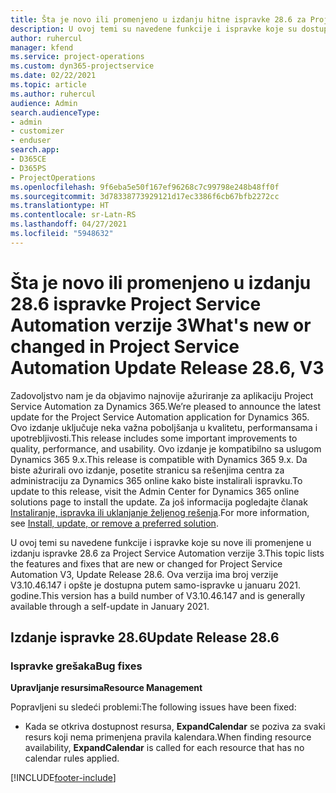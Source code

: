 ```yaml
---
title: Šta je novo ili promenjeno u izdanju hitne ispravke 28.6 za Project Service Automation verzije 3
description: U ovoj temi su navedene funkcije i ispravke koje su dostupne u izdanju hitne ispravke 28.6 za Project Service Automation verzije 3.
author: ruhercul
manager: kfend
ms.service: project-operations
ms.custom: dyn365-projectservice
ms.date: 02/22/2021
ms.topic: article
ms.author: ruhercul
audience: Admin
search.audienceType:
- admin
- customizer
- enduser
search.app:
- D365CE
- D365PS
- ProjectOperations
ms.openlocfilehash: 9f6eba5e50f167ef96268c7c99798e248b48ff0f
ms.sourcegitcommit: 3d78338773929121d17ec3386f6cb67bfb2272cc
ms.translationtype: HT
ms.contentlocale: sr-Latn-RS
ms.lasthandoff: 04/27/2021
ms.locfileid: "5948632"
---
```

# <a name="whats-new-or-changed-in-project-service-automation-update-release-286-v3"></a><span data-ttu-id="a44e3-103">Šta je novo ili promenjeno u izdanju 28.6 ispravke Project Service Automation verzije 3</span><span class="sxs-lookup"><span data-stu-id="a44e3-103">What's new or changed in Project Service Automation Update Release 28.6, V3</span></span>

<span data-ttu-id="a44e3-104">Zadovoljstvo nam je da objavimo najnovije ažuriranje za aplikaciju Project Service Automation za Dynamics 365.</span><span class="sxs-lookup"><span data-stu-id="a44e3-104">We’re pleased to announce the latest update for the Project Service Automation application for Dynamics 365.</span></span> <span data-ttu-id="a44e3-105">Ovo izdanje uključuje neka važna poboljšanja u kvalitetu, performansama i upotrebljivosti.</span><span class="sxs-lookup"><span data-stu-id="a44e3-105">This release includes some important improvements to quality, performance, and usability.</span></span> <span data-ttu-id="a44e3-106">Ovo izdanje je kompatibilno sa uslugom Dynamics 365 9.x.</span><span class="sxs-lookup"><span data-stu-id="a44e3-106">This release is compatible with Dynamics 365 9.x.</span></span> <span data-ttu-id="a44e3-107">Da biste ažurirali ovo izdanje, posetite stranicu sa rešenjima centra za administraciju za Dynamics 365 online kako biste instalirali ispravku.</span><span class="sxs-lookup"><span data-stu-id="a44e3-107">To update to this release, visit the Admin Center for Dynamics 365 online solutions page to install the update.</span></span> <span data-ttu-id="a44e3-108">Za još informacija pogledajte članak [Instaliranje, ispravka ili uklanjanje željenog rešenja](/power-platform/admin/install-remove-preferred-solution).</span><span class="sxs-lookup"><span data-stu-id="a44e3-108">For more information, see [Install, update, or remove a preferred solution](/power-platform/admin/install-remove-preferred-solution).</span></span>

<span data-ttu-id="a44e3-109">U ovoj temi su navedene funkcije i ispravke koje su nove ili promenjene u izdanju ispravke 28.6 za Project Service Automation verzije 3.</span><span class="sxs-lookup"><span data-stu-id="a44e3-109">This topic lists the features and fixes that are new or changed for Project Service Automation V3, Update Release 28.6.</span></span> <span data-ttu-id="a44e3-110">Ova verzija ima broj verzije V3.10.46.147 i opšte je dostupna putem samo-ispravke u januaru 2021. godine.</span><span class="sxs-lookup"><span data-stu-id="a44e3-110">This version has a build number of V3.10.46.147 and is generally available through a self-update in January 2021.</span></span>

## <a name="update-release-286"></a><span data-ttu-id="a44e3-111">Izdanje ispravke 28.6</span><span class="sxs-lookup"><span data-stu-id="a44e3-111">Update Release 28.6</span></span>

### <a name="bug-fixes"></a><span data-ttu-id="a44e3-112">Ispravke grešaka</span><span class="sxs-lookup"><span data-stu-id="a44e3-112">Bug fixes</span></span>


<span data-ttu-id="a44e3-113">**Upravljanje resursima**</span><span class="sxs-lookup"><span data-stu-id="a44e3-113">**Resource Management**</span></span>

<span data-ttu-id="a44e3-114">Popravljeni su sledeći problemi:</span><span class="sxs-lookup"><span data-stu-id="a44e3-114">The following issues have been fixed:</span></span>

- <span data-ttu-id="a44e3-115">Kada se otkriva dostupnost resursa, **ExpandCalendar** se poziva za svaki resurs koji nema primenjena pravila kalendara.</span><span class="sxs-lookup"><span data-stu-id="a44e3-115">When finding resource availability, **ExpandCalendar** is called for each resource that has no calendar rules applied.</span></span>


[!INCLUDE[footer-include](../includes/footer-banner.md)]